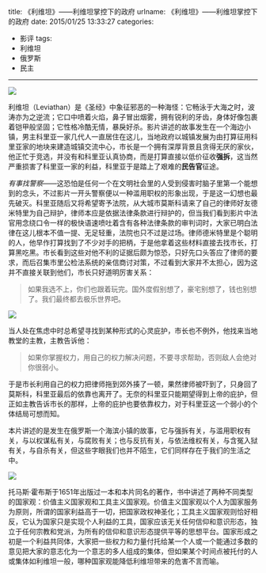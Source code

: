 title: 《利维坦》——利维坦掌控下的政府
urlname: 《利维坦》——利维坦掌控下的政府
date: 2015/01/25 13:33:27
categories:
- 影评
tags:
- 利维坦
- 俄罗斯
- 民主

---
![](https://image.covertness.me/liweitan_p2223789642.jpg)

<!-- more -->

利维坦（Leviathan）是《圣经》中象征邪恶的一种海怪：它畅泳于大海之时，波涛亦为之逆流；它口中喷着火焰，鼻子冒出烟雾，拥有锐利的牙齿，身体好像包裹着铠甲般坚固；它性格冷酷无情，暴戾好杀。影片讲述的故事发生在一个海边小镇，男主科里亚一家几代人一直居住在这儿，当地政府以城镇发展为由打算征用科里亚家的地块来建造城镇交流中心，市长是一个拥有深厚背景且贪得无厌的家伙，他正忙于竞选，并没有和科里亚认真协商，而是打算直接以低价征收**强拆**，这当然严重损害了科里亚一家的利益，科里亚于是踏上了艰难的**民告官**征途。

*有事找警察*——这恐怕是任何一个在文明社会里的人受到侵害时脑子里第一个能想到的念头，不过影片一开头警察便以一种滥用职权的形象出现，于是这一幻想也最先破灭。科里亚随后又将希望寄予法院，从大城市莫斯科请来了自己的律师好友德米特里为自己辩护，律师本应是依据法律条款进行辩护的，但当我们看到影片中法官用念绕口令一样的极快语速喷吐着含有各种法律条款的审判词时，大家已明白法律在这儿根本不值一提、无足轻重，法院也只不过是过场。律师德米特里是个聪明的人，他早作打算找到了不少对手的把柄，于是他拿着这些材料直接去找市长，打算黑吃黑。市长看到这些对他不利的证据后颇为惊恐，只好先口头答应了律师的要求，而后召集市里公检法系统的亲信商讨对策，不过看到大家并不太担心，因为这并不直接关联到他们，市长只好道明厉害关系：
> 如果我选不上，你们也跟着玩完。国外度假别想了，豪宅别想了，钱也别想了。我们最终都去极乐世界吧。

![](https://image.covertness.me/liweitan_p2223466385.jpg)

当人处在焦虑中时总希望寻找到某种形式的心灵庇护，市长也不例外，他找来当地教堂的主教，主教告诉他：
> 如果你掌握权力，用自己的权力解决问题，不要寻求帮助，否则敌人会绝对你很弱小。

于是市长利用自己的权力把律师拖到郊外揍了一顿，果然律师被吓到了，只身回了莫斯科，科里亚最后的依靠也离开了。无奈的科里亚只能期望得到上帝的庇护，但正如主教告诉市长的那样，上帝的庇护也要依靠权力，对于科里亚这一个弱小的个体结局可想而知。

本片讲述的是发生在俄罗斯一个海滨小镇的故事，它与强拆有关，与滥用职权有关，与以权谋私有关，与腐败有关；也与反抗有关，与依法维权有关，与含冤入狱有关，与自杀有关，但这些字眼我们也并不陌生，它们同样存在于我们的生活之中。

![](https://image.covertness.me/liweitan_p2217593621.jpg)

托马斯·霍布斯于1651年出版过一本和本片同名的著作，书中讲述了两种不同类型的国家观：价值主义国家观和工具主义国家观。价值主义国家观以个人为国家服务为原则，所谓的国家利益高于一切，把国家政权神圣化；工具主义国家观则恰好相反，它认为国家只是实现个人利益的工具，国家应该无关任何信仰和意识形态，独立于任何宗教和党派，为所有的信仰和意识形态提供平等的思想平台。国家形成之初是一个利益共同体，大家把一些权力和力量付托给某一个人或一个能通过多数的意见把大家的意志化为一个意志的多人组成的集体，但如果某个时间点被托付的人或集体如利维坦一般，哪种国家观能降低利维坦带来的危害不言而喻。
